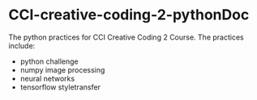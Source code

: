 # CCI-creative-coding-2-pythonDoc

The python practices for CCI Creative Coding 2 Course.
The practices include:
- python challenge
- numpy image processing
- neural networks
- tensorflow styletransfer
